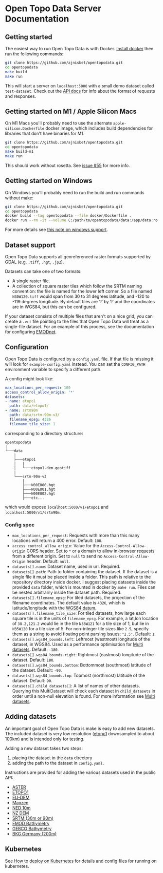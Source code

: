 # Open Topo Data Server Documentation


## Getting started

The easiest way to run Open Topo Data is with Docker. [Install docker](https://docs.docker.com/install/) then run the following commands:

```bash
git clone https://github.com/ajnisbet/opentopodata.git
cd opentopodata
make build
make run
```

This will start a server on `localhost:5000` with a small demo dataset called `test-dataset`. Check out the [API docs](api.md) for info about the format of requests and responses.


## Getting started on M1 / Apple Silicon Macs

On M1 Macs you'll probably need to use the alternate `apple-silicon.Dockerfile` docker image, which includes build dependencies for libraries that don't have binaries for M1.

```bash
git clone https://github.com/ajnisbet/opentopodata.git
cd opentopodata
make build-m1
make run
```

This should work without rosetta. See [issue #55](https://github.com/ajnisbet/opentopodata/issues/55) for more info.


## Getting started on Windows

On Windows you'll probably need to run the build and run commands without make:

```bash
git clone https://github.com/ajnisbet/opentopodata.git
cd opentopodata
docker build --tag opentopodata --file docker/Dockerfile . 
docker run --rm -it --volume C:/path/to/opentopodata/data:/app/data:ro -p 5000:5000 opentopodata sh -c "/usr/bin/supervisord -c /app/docker/supervisord.conf"
```

For more details see [this note on windows support](notes/windows-support.md).



## Dataset support

Open Topo Data supports all georeferenced raster formats supported by GDAL (e.g, `.tiff`, `.hgt`, `.jp2`).

Datasets can take one of two formats:

* A single raster file.
* A collection of square raster tiles which follow the SRTM naming convention: the file is named for the lower left corner. So a file named `N30W120.tiff` would span from 30 to 31 degrees latitude, and -120 to -119 degrees longitude. By default tiles are 1° by 1° and the coordinates are in WGS84, but this can be configured.


If your dataset consists of multiple files that aren't on a nice grid, you can create a `.vrt` file pointing to the files that Open Topo Data will treat as a single-file dataset. For an example of this process, see the documentation for configuring [EMODnet](datasets/emod2018.md).


## Configuration

Open Topo Data is configured by a `config.yaml` file. If that file is missing it will look for `example-config.yaml` instead. You can set the `CONFIG_PATH` environment variable to specify a different path.

A config might look like:

```yaml
max_locations_per_request: 100 
access_control_allow_origin: '*'
datasets:
- name: etopo1
  path: data/etopo1/
- name: srtm90m
  path: data/srtm-90m-v3/
  filename_epsg: 4326
  filename_tile_size: 1
```

corresponding to a directory structure:

```
opentopodata
|
└───data
    |
    ├───etopo1
    |   |
    |   └───etopo1-dem.geotiff
    |
    └───srtm-90m-v3
        |
        ├───N00E000.hgt 
        ├───N00E001.hgt 
        ├───N00E002.hgt 
        ├───etc...
```


which would expose `localhost:5000/v1/etopo1` and `localhost:5000/v1/srtm90m`.


### Config spec

* `max_locations_per_request`: Requests with more than this many locations will return a 400 error. Default: `100`.
* `access_control_allow_origin`: Value for the `Access-Control-Allow-Origin` CORS header. Set to `*` or a domain to allow in-browser requests from a different origin. Set to `null` to send no `Access-Control-Allow-Origin` header. Default: `null`.
* `datasets[].name`: Dataset name, used in url. Required.
* `datasets[].path`: Path to folder containing the dataset. If the dataset is a single file it must be placed inside a folder. This path is relative to the repository directory inside docker. I suggest placing datasets inside the provided `data` folder, which is mounted in docker by `make run`. Files can be nested arbitrarily inside the dataset path. Required.
* `datasets[].filename_epsg`: For tiled datasets, the projection of the filename coordinates. The default value is `4326`, which is latitude/longitude with the [WGS84 datum](https://spatialreference.org/ref/epsg/wgs-84/).
* `datasets[].filename_tile_size`: For tiled datasets, how large each square tile is in the units of `filename_epsg`. For example, a lat,lon location of `38.2,121.2` would lie in the tile `N38W121` for a tile size of 1, but lie in `N35W120` for a tile size of 5. For non-integer tile sizes like `2.5`, specify them as a string to avoid floating point parsing issues: `"2.5"`. Default: `1`.
* `datasets[].wgs84_bounds.left`: Leftmost (westmost) longitude of the dataset, in WGS84. Used as a performance optimisation for [Multi datasets]('notes/multiple-datasets.md'). Default: `-180`.
* `datasets[].wgs84_bounds.right`: Rightmost (eastmost) longitude of the dataset. Default: `180`.
* `datasets[].wgs84_bounds.bottom`: Bottommost (southmost) latitude of the dataset. Default: `-90`.
* `datasets[].wgs84_bounds.top`: Topmost (northmost) latitude of the dataset. Default: `90`.
* `datasets[].child_datasets[]`: A list of names of other datasets. Querying this MultiDataset will check each dataset in `child_datasets` in order until a non-null elevation is found. For more information see [Multi datasets]('notes/multiple-datasets.md'). 


## Adding datasets

An important goal of Open Topo Data is make is easy to add new datasets. The included dataset is very low resolution ([etopo1](datasets/etopo1.md) downsampled to about 100km) and is intended only for testing.

Adding a new dataset takes two steps:

1. placing the dataset in the `data` directory
2. adding the path to the dataset in `config.yaml`.



Instructions are provided for adding the various datasets used in the public API:


* [ASTER](datasets/aster.md)
* [ETOPO1](datasets/etopo1.md)
* [EU-DEM](datasets/eudem.md)
* [Mapzen](datasets/mapzen.md)
* [NED 10m](datasets/ned.md)
* [NZ DEM](datasets/nzdem.md)
* [SRTM (30m or 90m)](datasets/srtm.md)
* [EMOD Bathymetry](datasets/emod2018.md)
* [GEBCO Bathymetry](datasets/gebco2020.md)
* [BKG Germany (200m)](datasets/bkg.md)



## Kubernetes

See [How to deploy on Kubernetes](notes/kubernetes.md) for details and config files for running on kubernetes.

